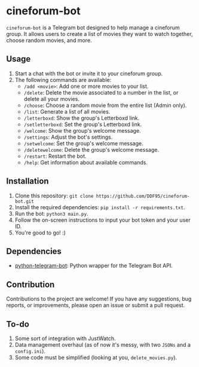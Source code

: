 # cineforum-bot
`cineforum-bot` is a Telegram bot designed to help manage a cineforum group. It allows users to create a list of movies they want to watch together, choose random movies, and more.

## Usage
1. Start a chat with the bot or invite it to your cineforum group.
2. The following commands are available:
   - `/add <movie>`: Add one or more movies to your list.
   - `/delete`: Delete the movie associated to a number in the list, or delete all your movies.
   - `/choose`: Choose a random movie from the entire list (Admin only).
   - `/list`: Generate a list of all movies.
   - `/letterboxd`: Show the group's Letterboxd link.
   - `/setletterboxd`: Set the group's Letterboxd link.
   - `/welcome`: Show the group's welcome message.
   - `/settings`: Adjust the bot's settings.
   - `/setwelcome`: Set the group's welcome message.
   - `/deletewelcome`: Delete the group's welcome message.
   - `/restart`: Restart the bot.
   - `/help`: Get information about available commands.

## Installation
1. Clone this repository: `git clone https://github.com/DDF95/cineforum-bot.git`
2. Install the required dependencies: `pip install -r requirements.txt`.
3. Run the bot: `python3 main.py`.
4. Follow the on-screen instructions to input your bot token and your user ID.
5. You're good to go! :)

## Dependencies
- [python-telegram-bot](https://python-telegram-bot.readthedocs.io/): Python wrapper for the Telegram Bot API.

## Contribution
Contributions to the project are welcome! If you have any suggestions, bug reports, or improvements, please open an issue or submit a pull request.

## To-do
1. Some sort of integration with JustWatch.
2. Data management overhaul (as of now it's messy, with two `JSONs` and a `config.ini`).
3. Some code must be simplified (looking at you, `delete_movies.py`).